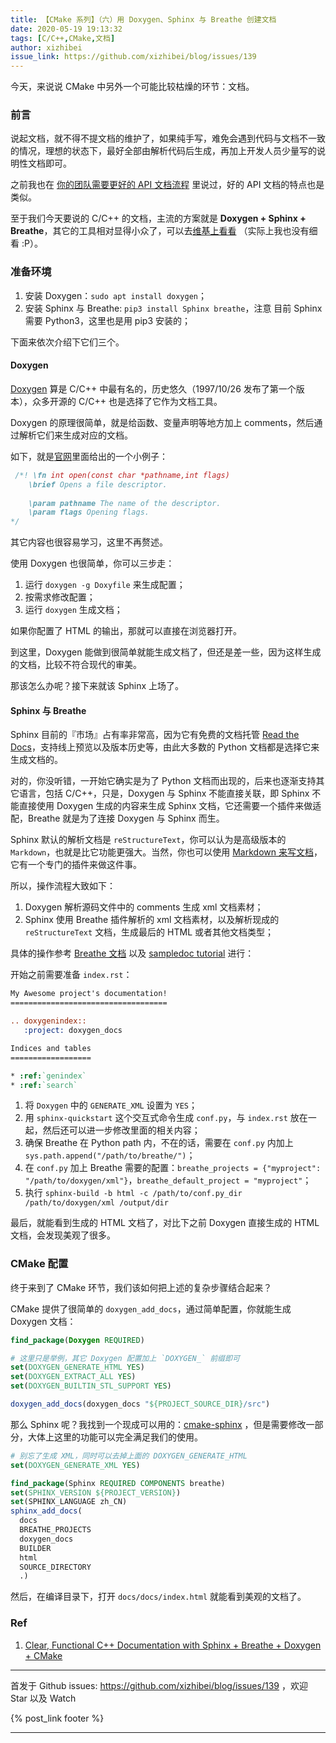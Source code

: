 ```yaml
---
title: 【CMake 系列】（六）用 Doxygen、Sphinx 与 Breathe 创建文档
date: 2020-05-19 19:13:32
tags: [C/C++,CMake,文档]
author: xizhibei
issue_link: https://github.com/xizhibei/blog/issues/139
---
```

<!-- en_title: cmake-6-docs-with-doxygen-sphinx-breathe -->

今天，来说说 CMake 中另外一个可能比较枯燥的环节：文档。

### 前言

说起文档，就不得不提文档的维护了，如果纯手写，难免会遇到代码与文档不一致的情况，理想的状态下，最好全部由解析代码后生成，再加上开发人员少量写的说明性文档即可。

之前我也在 [你的团队需要更好的 API 文档流程](https://github.com/xizhibei/blog/issues/85) 里说过，好的 API 文档的特点也是类似。

至于我们今天要说的 C/C++ 的文档，主流的方案就是 **Doxygen + Sphinx + Breathe**，其它的工具相对显得小众了，可以去[维基上看看](https://en.wikipedia.org/wiki/Comparison_of_documentation_generators) （实际上我也没有细看 :P）。

### 准备环境

1.  安装 Doxygen：`sudo apt install doxygen`；
2.  安装 Sphinx 与 Breathe: `pip3 install Sphinx breathe`，注意 目前 Sphinx 需要 Python3，这里也是用 pip3 安装的；

下面来依次介绍下它们三个。

#### Doxygen

[Doxygen](http://www.doxygen.nl/manual/index.html) 算是 C/C++ 中最有名的，历史悠久（1997/10/26 发布了第一个版本），众多开源的 C/C++ 也是选择了它作为文档工具。

Doxygen 的原理很简单，就是给函数、变量声明等地方加上 comments，然后通过解析它们来生成对应的文档。

如下，就是[官网](http://www.doxygen.nl/manual/docblocks.html#cppblock)里面给出的一个小例子：

```c
 /*! \fn int open(const char *pathname,int flags)
    \brief Opens a file descriptor.
 
    \param pathname The name of the descriptor.
    \param flags Opening flags.
*/
```

其它内容也很容易学习，这里不再赘述。

使用 Doxygen 也很简单，你可以三步走：

1.  运行 `doxygen -g Doxyfile` 来生成配置；
2.  按需求修改配置；
3.  运行 `doxygen` 生成文档；

如果你配置了 HTML 的输出，那就可以直接在浏览器打开。

到这里，Doxygen 能做到很简单就能生成文档了，但还是差一些，因为这样生成的文档，比较不符合现代的审美。

那该怎么办呢？接下来就该 Sphinx 上场了。

#### Sphinx 与 Breathe

Sphinx 目前的『市场』占有率非常高，因为它有免费的文档托管 [Read the Docs](https://readthedocs.org/)，支持线上预览以及版本历史等，由此大多数的 Python 文档都是选择它来生成文档的。

对的，你没听错，一开始它确实是为了 Python 文档而出现的，后来也逐渐支持其它语言，包括 C/C++，只是，Doxygen 与 Sphinx 不能直接关联，即 Sphinx 不能直接使用 Doxygen 生成的内容来生成 Sphinx 文档，它还需要一个插件来做适配，Breathe 就是为了连接 Doxygen 与 Sphinx 而生。

Sphinx 默认的解析文档是 `reStructureText`，你可以认为是高级版本的 `Markdown`，也就是比它功能更强大。当然，你也可以使用 [Markdown 来写文档](https://www.sphinx-doc.org/en/master/usage/markdown.html)，它有一个专门的插件来做这件事。

所以，操作流程大致如下：

1.  Doxygen 解析源码文件中的 comments 生成 xml 文档素材；
2.  Sphinx 使用 Breathe 插件解析的 xml 文档素材，以及解析现成的 `reStructureText` 文档，生成最后的 HTML 或者其他文档类型；

具体的操作参考 [Breathe 文档](https://breathe.readthedocs.io/en/latest/quickstart.html) 以及 [sampledoc tutorial](https://matplotlib.org/sampledoc/index.html) 进行：

开始之前需要准备 `index.rst`：

```rst
My Awesome project's documentation!
===================================

.. doxygenindex::
   :project: doxygen_docs

Indices and tables
==================

* :ref:`genindex`
* :ref:`search`
```

1.  将 `Doxygen` 中的 `GENERATE_XML` 设置为 `YES`；
2.  用 `sphinx-quickstart` 这个交互式命令生成 `conf.py`，与 `index.rst` 放在一起，然后还可以进一步修改里面的相关内容；
3.  确保 Breathe 在 Python path 内，不在的话，需要在 `conf.py` 内加上 `sys.path.append("/path/to/breathe/")`；
4.  在 `conf.py` 加上 Breathe 需要的配置：`breathe_projects = {"myproject": "/path/to/doxygen/xml"}`，`breathe_default_project = "myproject"`；
5.  执行 `sphinx-build -b html -c /path/to/conf.py_dir /path/to/doxygen/xml /output/dir`

最后，就能看到生成的 HTML 文档了，对比下之前 Doxygen 直接生成的 HTML 文档，会发现美观了很多。

### CMake 配置

终于来到了 CMake 环节，我们该如何把上述的复杂步骤结合起来？

CMake 提供了很简单的 `doxygen_add_docs`，通过简单配置，你就能生成 Doxygen 文档：

```cmake
find_package(Doxygen REQUIRED)

# 这里只是举例，其它 Doxygen 配置加上 `DOXYGEN_` 前缀即可
set(DOXYGEN_GENERATE_HTML YES)
set(DOXYGEN_EXTRACT_ALL YES)
set(DOXYGEN_BUILTIN_STL_SUPPORT YES)

doxygen_add_docs(doxygen_docs "${PROJECT_SOURCE_DIR}/src")
```

那么 Sphinx 呢？我找到一个现成可以用的：[cmake-sphinx](https://github.com/k0ekk0ek/cmake-sphinx) ，但是需要修改一部分，大体上这里的功能可以完全满足我们的使用。

```cmake
# 别忘了生成 XML，同时可以去掉上面的 DOXYGEN_GENERATE_HTML
set(DOXYGEN_GENERATE_XML YES) 

find_package(Sphinx REQUIRED COMPONENTS breathe)
set(SPHINX_VERSION ${PROJECT_VERSION})
set(SPHINX_LANGUAGE zh_CN)
sphinx_add_docs(
  docs
  BREATHE_PROJECTS
  doxygen_docs
  BUILDER
  html
  SOURCE_DIRECTORY
  .)
```

然后，在编译目录下，打开 `docs/docs/index.html` 就能看到美观的文档了。

### Ref

1.  [Clear, Functional C++ Documentation with Sphinx + Breathe + Doxygen + CMake](https://devblogs.microsoft.com/cppblog/clear-functional-c-documentation-with-sphinx-breathe-doxygen-cmake/)


***
首发于 Github issues: https://github.com/xizhibei/blog/issues/139 ，欢迎 Star 以及 Watch

{% post_link footer %}
***